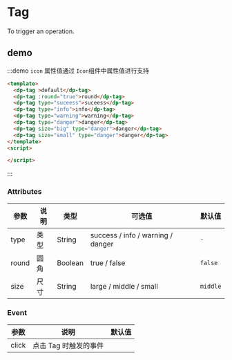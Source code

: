 # Tag

To trigger an operation.

## demo

:::demo `icon` 属性值通过 `Icon`组件中属性值进行支持

```html
<template>
  <dp-tag >default</dp-tag>
  <dp-tag :round="true">round</dp-tag>
  <dp-tag type="suceess">suceess</dp-tag>
  <dp-tag type="info">info</dp-tag>
  <dp-tag type="warning">warning</dp-tag>
  <dp-tag type="danger">danger</dp-tag>
  <dp-tag size="big" type="danger">danger</dp-tag>
  <dp-tag size="small" type="danger">danger</dp-tag>
</template>
<script>

</script>
```

:::

### Attributes

| 参数    | 说明           | 类型    | 可选值                                              | 默认值 |
| ------- | -------------- | ------- | ---------------------------------------------------- | --------- |
| type    | 类型           | String  |   success / info / warning / danger               | `-` |
| round   | 圆角           | Boolean  | true / false                                     |`false`|
| size    | 尺寸           | String  | large / middle / small                            |`middle`|

### Event
| 参数    | 说明                                                       | 默认值 |
| ------- | --------------------------------------------------------  | ----- |
|click   |  点击 Tag 时触发的事件                                        |       |
